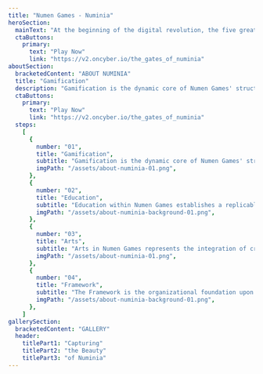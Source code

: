 ```yaml
---
title: "Numen Games - Numinia"
heroSection:
  mainText: "At the beginning of the digital revolution, the five great attractors are about to change everything. We live with an obsolete system from the second industrial revolution legacy; the uncertainty is overwhelming. We rebuild Numinia for a better future."
  ctaButtons:
    primary:
      text: "Play Now"
      link: "https://v2.oncyber.io/the_gates_of_numinia"
aboutSection:
  bracketedContent: "ABOUT NUMINIA"
  title: "Gamification"
  description: "Gamification is the dynamic core of Numen Games' structure. This domain leverages game mechanics as a driving force to transform organizational tasks into engaging and interactive experiences. It serves as the bridge between the operational framework and learning objectives, offering a replicable model that enhances creativity and cohesion across projects. The faction in charge of this domain is the Heirs of Eleusis."
  ctaButtons:
    primary:
      text: "Play Now"
      link: "https://v2.oncyber.io/the_gates_of_numinia"
  steps:
    [
      {
        number: "01",
        title: "Gamification",
        subtitle: "Gamification is the dynamic core of Numen Games' structure. This domain leverages game mechanics as a driving force to transform organizational tasks into engaging and interactive experiences. It serves as the bridge between the operational framework and learning objectives, offering a replicable model that enhances creativity and cohesion across projects. The faction in charge of this domain is the Heirs of Eleusis.",
        imgPath: "/assets/about-numinia-01.png",
      },
      {
        number: "02",
        title: "Education",
        subtitle: "Education within Numen Games establishes a replicable training pillar that incorporates digital agents as key tools for learning. This domain blends innovative approaches, such as artificial intelligence and human interaction, to create continuous learning experiences that enhance personal and professional development. It is a model that fosters collaboration between humans and technologies. The faction responsible for this domain is the Hermeticists.",
        imgPath: "/assets/about-numinia-background-01.png",
      },
      {
        number: "03",
        title: "Arts",
        subtitle: "Arts in Numen Games represents the integration of creativity and innovation into its replicable structure. This domain places a strong emphasis on digital art, fostering the creation, dissemination, and valuation of works that inspire and connect communities. It is a model that blends artistic expression with technology, paving the way for organizations to explore new dimensions of communication and creativity. The faction leading this domain is the Neoatlantists.",
        imgPath: "/assets/about-numinia-01.png",
      },
      {
        number: "04",
        title: "Framework",
        subtitle: "The Framework is the organizational foundation upon which Numen Games builds its projects. It represents a replicable system that structures roles, activities, and processes, ensuring efficiency and adaptability. This domain provides an operational model that any organization can adopt, fostering effective collaboration and robust management in diverse settings. The faction responsible for this domain is the Stellar Circle.",
        imgPath: "/assets/about-numinia-background-01.png",
      },
    ]
gallerySection:
  bracketedContent: "GALLERY"
  header:
    titlePart1: "Capturing"
    titlePart2: "the Beauty"
    titlePart3: "of Numinia"
---
```

